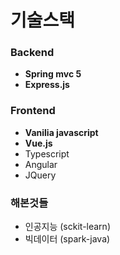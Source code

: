 # 기술스택

### Backend

 - **Spring mvc 5**
 - **Express.js**

### Frontend

- **Vanilia javascript**
- **Vue.js**
- Typescript
- Angular
- JQuery

### 해본것들

- 인공지능 (sckit-learn)
- 빅데이터 (spark-java)

